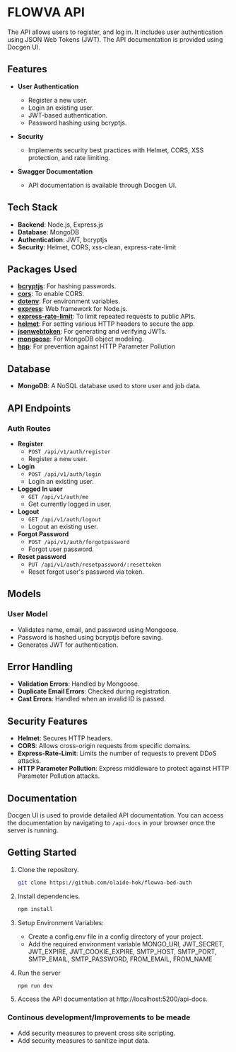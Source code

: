 # FLOWVA API

The API allows users to register, and log in. It includes user authentication using JSON Web Tokens (JWT). The API documentation is provided using Docgen UI.

## Features

-   **User Authentication**

    -   Register a new user.
    -   Login an existing user.
    -   JWT-based authentication.
    -   Password hashing using bcryptjs.

-   **Security**

    -   Implements security best practices with Helmet, CORS, XSS protection, and rate limiting.

-   **Swagger Documentation**
    -   API documentation is available through Docgen UI.

## Tech Stack

-   **Backend**: Node.js, Express.js
-   **Database**: MongoDB
-   **Authentication**: JWT, bcryptjs
-   **Security**: Helmet, CORS, xss-clean, express-rate-limit

## Packages Used

-   [**bcryptjs**](https://www.npmjs.com/package/bcryptjs): For hashing passwords.
-   [**cors**](https://www.npmjs.com/package/cors): To enable CORS.
-   [**dotenv**](https://www.npmjs.com/package/dotenv): For environment variables.
-   [**express**](https://www.npmjs.com/package/express): Web framework for Node.js.
-   [**express-rate-limit**](https://www.npmjs.com/package/express-rate-limit): To limit repeated requests to public APIs.
-   [**helmet**](https://www.npmjs.com/package/helmet): For setting various HTTP headers to secure the app.
-   [**jsonwebtoken**](https://www.npmjs.com/package/jsonwebtoken): For generating and verifying JWTs.
-   [**mongoose**](https://www.npmjs.com/package/mongoose): For MongoDB object modeling.
-   [**hpp**](https://www.npmjs.com/package/hpp): For prevention against HTTP Parameter Pollution

## Database

-   **MongoDB**: A NoSQL database used to store user and job data.

## API Endpoints

### Auth Routes

-   **Register**
    -   `POST /api/v1/auth/register`
    -   Register a new user.
-   **Login**
    -   `POST /api/v1/auth/login`
    -   Login an existing user.
-   **Logged In user**
    -   `GET /api/v1/auth/me`
    -   Get currently logged in user.
-   **Logout**
    -   `GET /api/v1/auth/logout`
    -   Logout an existing user.
-   **Forgot Password**
    -   `POST /api/v1/auth/forgotpassword`
    -   Forgot user password.
-   **Reset password**
    -   `PUT /api/v1/auth/resetpassword/:resettoken`
    -   Reset forgot user's password via token.

## Models

### User Model

-   Validates name, email, and password using Mongoose.
-   Password is hashed using bcryptjs before saving.
-   Generates JWT for authentication.

## Error Handling

-   **Validation Errors**: Handled by Mongoose.
-   **Duplicate Email Errors**: Checked during registration.
-   **Cast Errors**: Handled when an invalid ID is passed.

## Security Features

-   **Helmet**: Secures HTTP headers.
-   **CORS**: Allows cross-origin requests from specific domains.
-   **Express-Rate-Limit**: Limits the number of requests to prevent DDoS attacks.
-   **HTTP Parameter Pollution**: Express middleware to protect against HTTP Parameter Pollution attacks.

## Documentation

Docgen UI is used to provide detailed API documentation. You can access the documentation by navigating to `/api-docs` in your browser once the server is running.

## Getting Started

1. Clone the repository.

    ```bash
    git clone https://github.com/olaide-hok/flowva-bed-auth
    ```

2. Install dependencies.

    ```bash
    npm install
    ```

3. Setup Environment Variables:

    - Create a config.env file in a config directory of your project.
    - Add the required environment variable MONGO_URI, JWT_SECRET, JWT_EXPIRE, JWT_COOKIE_EXPIRE, SMTP_HOST, SMTP_PORT, SMTP_EMAIL, SMTP_PASSWORD, FROM_EMAIL, FROM_NAME

4. Run the server

    ```bash
    npm run dev
    ```

5. Access the API documentation at http://localhost:5200/api-docs.

### Continous development/Improvements to be meade

-   Add security measures to prevent cross site scripting.
-   Add security measures to sanitize input data.
